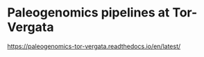 # Paleogenomics pipelines at Tor-Vergata
https://paleogenomics-tor-vergata.readthedocs.io/en/latest/
